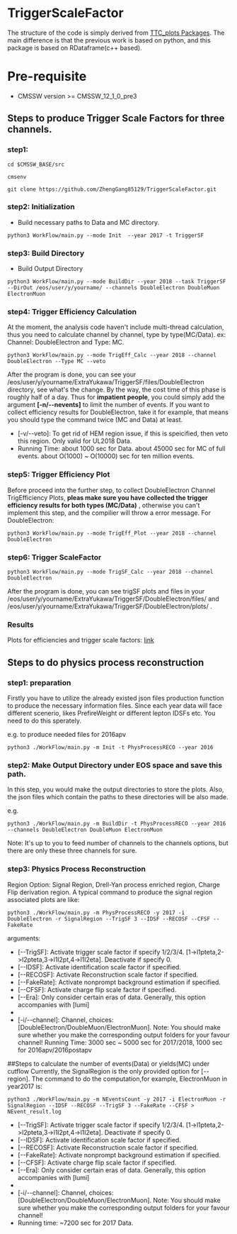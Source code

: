 # TriggerScaleFactor

The structure of the code is simply derived from [TTC_plots Packages](https://github.com/menglu21/TTC_plots.git).
The main difference is that the previous work is based on python, and this package is based on RDataframe(c++ based).

# Pre-requisite
- CMSSW version >= CMSSW_12_1_0_pre3

## Steps to produce Trigger Scale Factors for three channels.



### step1: 
```
cd $CMSSW_BASE/src

cmsenv

git clone https://github.com/ZhengGang85129/TriggerScaleFactor.git
```

### step2: Initialization

- Build necessary paths to Data and MC directory.
```
python3 WorkFlow/main.py --mode Init  --year 2017 -t TriggerSF
```
### step3: Build Directory

- Build Output Directory
```
python3 WorkFlow/main.py --mode BuildDir --year 2018 --task TriggerSF --DirOut /eos/user/y/yourname/ --channels DoubleElectron DoubleMuon ElectronMuon
```
### step4: Trigger Efficiency Calculation

At the moment, the analysis code haven't include multi-thread calculation, thus you need to calculate channel by channel, type by type(MC/Data).
ex: Channel: DoubleElectron and Type: MC.
```
python3 WorkFlow/main.py --mode TrigEff_Calc --year 2018 --channel DoubleElectron --Type MC --veto
```
After the program is done, you can see your /eos/user/y/yourname/ExtraYukawa/TriggerSF/files/DoubleElectron directory, see what's the change.
By the way, the cost time of this phase is roughly half of a day. Thus for **impatient people**, you could simply add the argument **[-n/--nevents]**
 to limit the number of events. If you want to collect efficiency results for DoubleElectron, take it for example, that means you should type the command twice (MC and Data) at least.
 - [-v/--veto]: To get rid of HEM region issue, if this is speicified, then veto this region. Only valid for UL2018 Data.
 - Running Time: about 1000 sec for Data. about 45000 sec for MC of full events. about O(1000) ~ O(10000) sec for ten million events.
### step5: Trigger Efficiency Plot

Before proceed into the further step, to collect DoubleElectron Channel TrigEfficiency Plots, **pleas make sure you have collected the trigger efficiency results for both types (MC/Data)** , otherwise you can't implement this step, and the compilier will throw a error message.
For DoubleElectron:

```
python3 WorkFlow/main.py --mode TrigEff_Plot --year 2018 --channel DoubleElectron
```

### step6: Trigger ScaleFactor 

```
python3 WorkFlow/main.py --mode TrigSF_Calc --year 2018 --channel DoubleElectron
```

After the program is done, you can see trigSF plots and files in your /eos/user/y/yourname/ExtraYukawa/TriggerSF/DoubleElectron/files/ and /eos/user/y/yourname/ExtraYukawa/TriggerSF/DoubleElectron/plots/ .
### Results

Plots for efficiencies and trigger scale factors: [link](https://cernbox.cern.ch/index.php/s/C2DsnT2SjqiApBL)


## Steps to do physics process reconstruction

### step1: preparation
Firstly you have to utilize the already existed json files production function to produce the necessary information files.
Since each year data will face different scenerio, likes PrefireWeight or different lepton IDSFs etc. You need to do this sperately. 

e.g. to produce needed files for 2016apv
```
python3 ./WorkFlow/main.py -m Init -t PhysProcessRECO --year 2016 
```
### step2: Make Output Directory under EOS space and save this path.

In this step, you would make the output directories to store the plots.
Also, the json files which contain the paths to these directories will be also made.

e.g.
```
python3 ./WorkFlow/main.py -m BuildDir -t PhysProcessRECO --year 2016 --channels DoubleElectron DoubleMuon ElectronMuon 
```
Note: It's up to you to feed number of channels to the channels options, but there are only these three channels for sure.  

### step3: Physics Process Reconstruction
Region Option: Signal Region, Drell-Yan process enriched region, Charge Flip derivation region.
A typical command to produce the signal region associated plots are like:
```
python3 ./WorkFlow/main.py -m PhysProcessRECO -y 2017 -i DoubleElectron -r SignalRegion --TrigSF 3 --IDSF --RECOSF --CFSF --FakeRate 
```
 arguments: 
 - [--TrigSF]: Activate trigger scale factor if specify 1/2/3/4. [1->l1pteta,2->l2pteta,3->l1l2pt,4->l1l2eta]. Deactivate if specify 0. 
 - [--IDSF]: Activate identification scale factor if specified.
 - [--RECOSF]: Activate Reconstruction scale factor if specified.
 - [--FakeRate]: Activate nonprompt background estimation if specified.
 - [--CFSF]: Activate charge flip scale factor if specified.
 - [--Era]: Only consider certain eras of data. Generally, this option accompanies with \[lumi\]
 - [--lumi]: Luminosity.
 - [-i/--channel]: Channel, choices: [DoubleElectron/DoubleMuon/ElectronMuon]. Note: You should make sure whether you make the corresponding output folders for your favour channel!
 Running Time: 3000 sec ~ 5000 sec for 2017/2018, 1000 sec for 2016apv/2016postapv
 
 ##Steps to calculate the number of events(Data) or yields(MC) under cutflow
 Currently, the SignalRegion is the only provided option for [--region].
 The command to do the computation,for example, ElectronMuon in year2017 is:
 ```
 python3 ./WorkFlow/main.py -m NEventsCount -y 2017 -i ElectronMuon -r SignalRegion --IDSF --RECOSF --TrigSF 3 --FakeRate --CFSF > NEvent_result.log
 ```
 - [--TrigSF]: Activate trigger scale factor if specify 1/2/3/4. [1->l1pteta,2->l2pteta,3->l1l2pt,4->l1l2eta]. Deactivate if specify 0.
 - [--IDSF]: Activate identification scale factor if specified.
 - [--RECOSF]: Activate Reconstruction scale factor if specified.
 - [--FakeRate]: Activate nonprompt background estimation if specified.
 - [--CFSF]: Activate charge flip scale factor if specified.
 - [--Era]: Only consider certain eras of data. Generally, this option accompanies with \[lumi\]
 - [--lumi]: Luminosity.
 - [-i/--channel]: Channel, choices: [DoubleElectron/DoubleMuon/ElectronMuon]. Note: You should make sure whether you make the corresponding output folders for your favour channel!
- Running time: ~7200 sec for 2017 Data.
